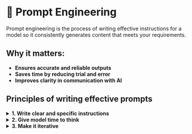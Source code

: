 # 🚀 Prompt Engineering

Prompt engineering is the process of writing effective instructions for a model so it consistently generates content that meets your requirements.

## Why it matters:

- **Ensures accurate and reliable outputs**
- **Saves time by reducing trial and error**
- **Improves clarity in communication with AI**

## Principles of writing effective prompts

<details>
<summary><strong>1. Write clear and specific instructions</strong></summary>

- **Be explicit with your instructions** (what exactly do you want) → [Clear instructions](./principle_one/clear_instructions.md)
- **Use delimiters** (backticks, xml tags) → [Delimiters](./principle_one/delimeters.md)
- **Ask for structured output** (JSON, HTML, bullet points) → Useful in generating mockData → [Structured Output](./principle_one/structured_output.md)
- **Check the assumptions required to complete the task** → add a fallback if the task can't be completed → [Assumption Check](./principle_one/assumption_check.md)
- **Few shot prompting** - Give examples of successful tasks → [Few Shot Prompting](./principle_one/few_shot_prompting.md)
- **Provide role** → [Role Based](./principle_one/role_based.md)

</details>

<details>
<summary><strong>2. Give model time to think</strong></summary>

- **Chain of Thought (COT)** - Ask AI to solve step by step → [Chain of Thought](./principle_two/cot.md)
- **Work it out before answering** - Encourage careful reasoning → [Workout Solution](./principle_two/workout_solution.md)

</details>

<details>
<summary><strong>3. Make it iterative</strong></summary>

- **Iterate and refine** - Try, check, improve prompts → [Iteration](./principle_three/iteration.md)
- **Break down complex tasks** - Split into manageable subtasks → [Break Down](./principle_three/break_down.md)

</details>
